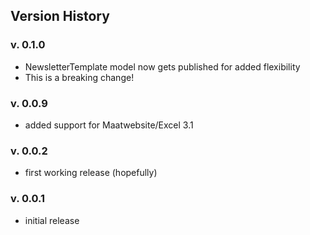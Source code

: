 ## Version History

### v. 0.1.0

- NewsletterTemplate model now gets published for added flexibility
- This is a breaking change!

### v. 0.0.9

- added support for Maatwebsite/Excel 3.1

### v. 0.0.2

- first working release (hopefully)

### v. 0.0.1

- initial release

